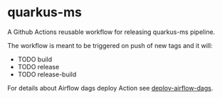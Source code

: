 # quarkus-ms
A Github Actions reusable workflow for releasing quarkus-ms pipeline.

The workflow is meant to be triggered on push of new tags and it will:
- TODO build
- TODO release
- TODO release-build

For details about Airflow dags deploy Action see [deploy-airflow-dags](https://github.com/pagopa/pdnd-github-actions/blob/master/deploy-airflow-dags/README.md).